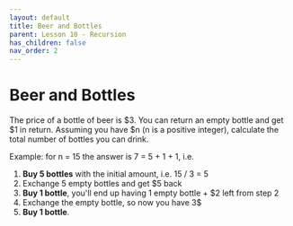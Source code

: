 ```yaml
---
layout: default
title: Beer and Bottles
parent: Lesson 10 - Recursion
has_children: false
nav_order: 2
---
```


# Beer and Bottles

The price of a bottle of beer is $3. You can return an empty bottle and get $1 in return. Assuming you have $n (n is a positive integer), calculate the total number of bottles you can drink.

Example: for n = 15 the answer is 7 = 5 + 1 + 1, i.e.

1. **Buy 5 bottles** with the initial amount, i.e. 15 / 3 = 5
2. Exchange 5 empty bottles and get $5 back
3. **Buy 1 bottle**, you'll end up having 1 empty bottle + $2 left from step 2
4. Exchange the empty bottle, so now you have 3$
5. **Buy 1 bottle**.